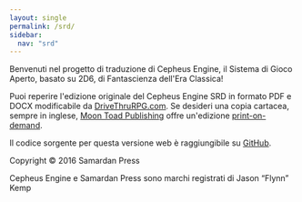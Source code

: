 ```yaml
---
layout: single
permalink: /srd/
sidebar:
  nav: "srd"
---
```


Benvenuti nel progetto di traduzione di Cepheus Engine, il Sistema di Gioco Aperto, basato su 2D6, di Fantascienza dell'Era Classica!

Puoi reperire l'edizione originale del Cepheus Engine SRD in formato PDF e DOCX modificabile da [DriveThruRPG.com](https://www.drivethrurpg.com/browse/pub/3066/Samardan-Press/subcategory/5350_5360/Cepheus-Engine). Se desideri una copia cartacea, sempre in inglese, [Moon Toad Publishing](https://www.drivethrurpg.com/browse/pub/5791/Moon-Toad-Publishing) offre un'edizione [print-on-demand](https://www.drivethrurpg.com/product/237247/Cepheus-Engine-RPG). 

Il codice sorgente per questa versione web è raggiungibile su [GitHub](https://github.com/cepheus-engine-ita/srd).

Copyright © 2016 Samardan Press

Cepheus Engine e Samardan Press sono marchi registrati di Jason “Flynn” Kemp